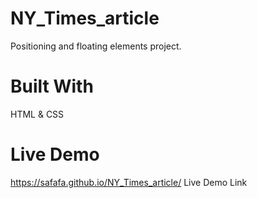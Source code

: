 # NY_Times_article
Positioning and floating elements project.

# Built With
HTML & CSS

# Live Demo
https://safafa.github.io/NY_Times_article/
Live Demo Link
